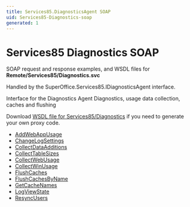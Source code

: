 ```yaml
---
title: Services85.DiagnosticsAgent SOAP
uid: Services85-Diagnostics-soap
generated: 1
---
```


# Services85 Diagnostics SOAP

SOAP request and response examples, and WSDL files for **Remote/Services85/Diagnostics.svc**

Handled by the <see cref="T:SuperOffice.Services85.IDiagnosticsAgent">SuperOffice.Services85.IDiagnosticsAgent</see> interface.

Interface for the Diagnostics Agent
Diagnostics, usage data collection, caches and flushing

Download [WSDL file for Services85/Diagnostics](../Services85-Diagnostics.md) if you need to generate your own proxy code.

* [AddWebAppUsage](AddWebAppUsage.md)
* [ChangeLogSettings](ChangeLogSettings.md)
* [CollectDataAdditions](CollectDataAdditions.md)
* [CollectTableSizes](CollectTableSizes.md)
* [CollectWebUsage](CollectWebUsage.md)
* [CollectWinUsage](CollectWinUsage.md)
* [FlushCaches](FlushCaches.md)
* [FlushCachesByName](FlushCachesByName.md)
* [GetCacheNames](GetCacheNames.md)
* [LogViewState](LogViewState.md)
* [ResyncUsers](ResyncUsers.md)
